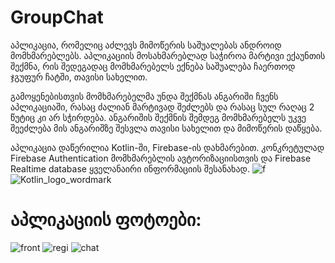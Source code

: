 # GroupChat
აპლიკაცია, რომელიც აძლევს მიმოწერის საშუალებას ანდროიდ მომხმარებლებს. 
აპლიკაციის მოსახმარებლად საჭიროა მარტივი ექაუნთის შექმნა, რის შედეგადაც მომხმარებელს ექნება საშუალება
ჩაერთოდ ჯგუფურ ჩატში, თავისი სახელით.

გამოყენებისთვის მომხმარებელმა უნდა შექმნას ანგარიში ჩვენს აპლიკაციაში, რასაც ძალიან მარტივად შეძლებს და რასაც სულ რაღაც 2 წუტიც კი არ სჭირდება.
ანგარიშის შექმნის შემდეგ მომხმარებელს უკვე შეეძლება მის ანგარიშზე შესვლა თავისი სახელით და მიმოწერის დაწყება.

აპლიკაცია დაწერილია Kotlin-ში, Firebase-ის დახმარებით. კონკრეტულად Firebase Authentication მომხმარებლის ავტორიზაციისთვის და Firebase Realtime database ყველანაირი ინფორმაციის შესანახად.
![f](https://user-images.githubusercontent.com/45176754/106963394-f7148700-6759-11eb-906c-900e641e3daa.png)
![Kotlin_logo_wordmark](https://user-images.githubusercontent.com/45176754/106963446-085d9380-675a-11eb-81bb-d3ec392ae132.png)


# აპლიკაციის ფოტოები:
![front](https://user-images.githubusercontent.com/45176754/106962953-4efebe00-6759-11eb-88a9-aa1e657e74d8.png)
![regi](https://user-images.githubusercontent.com/45176754/106962993-5de57080-6759-11eb-97a6-4a2edf935795.png)
![chat](https://user-images.githubusercontent.com/45176754/106963003-65a51500-6759-11eb-842e-3256c8a80606.png)
